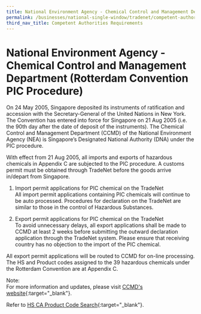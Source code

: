```yaml
---
title: National Environment Agency - Chemical Control and Management Department (Rotterdam Convention PIC Procedure)
permalink: /businesses/national-single-window/tradenet/competent-authorities-requirements/national-environment-agency---chemical-control-and-management-department-rotterdam-convention-pic-procedure
third_nav_title: Competent Authorities Requirements
---
```



# National Environment Agency - Chemical Control and Management Department (Rotterdam Convention PIC Procedure)

On 24 May 2005, Singapore deposited its instruments of ratification and accession with the Secretary-General of the United Nations in New York. The Convention has entered into force for Singapore on 21 Aug 2005 (i.e. the 90th day after the date of deposit of the instruments). The Chemical Control and Management Department (CCMD) of the National Environment Agency (NEA) is Singapore’s Designated National Authority (DNA) under the PIC procedure.

With effect from 21 Aug 2005, all imports and exports of hazardous chemicals in Appendix C are subjected to the PIC procedure. A customs permit must be obtained through TradeNet before the goods arrive in/depart from Singapore.

1.  Import permit applications for PIC chemical on the TradeNet  
    All import permit applications containing PIC chemicals will continue to be auto processed. Procedures for declaration on the TradeNet are similar to those in the control of Hazardous Substances.
  
3.  Export permit applications for PIC chemical on the TradeNet  
    To avoid unnecessary delays, all export applications shall be made to CCMD at least 2 weeks before submitting the outward declaration application through the TradeNet system. Please ensure that receiving country has no objection to the import of the PIC chemical.

All export permit applications will be routed to CCMD for on-line processing. The HS and Product codes assigned to the 39 hazardous chemicals under the Rotterdam Convention are at Appendix C.

Note:  
For more information and updates, please visit  [CCMD's website](http://www.nea.gov.sg/anti-pollution-radiation-protection/chemical-safety/hazardous-substances/management-of-hazardous-substances){:target="_blank"}.

Refer to  [HS CA Product Code Search](https://www.tradenet.gov.sg/tradenet/portlets/search/searchHSCA/searchInitHSCA.do){:target="_blank"}.


